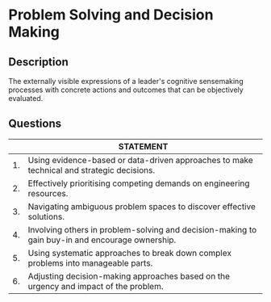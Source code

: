 # Problem Solving and Decision Making

## Description
The externally visible expressions of a leader's cognitive sensemaking processes with concrete actions and outcomes that can be objectively evaluated.

## Questions

| | STATEMENT  	|
| ---	| ---	|
| 1. | Using evidence-based or data-driven approaches to make technical and strategic decisions.	|
| 2. | Effectively prioritising competing demands on engineering resources. |
| 3. | Navigating ambiguous problem spaces to discover effective solutions. |
| 4. | Involving others in problem-solving and decision-making to gain buy-in and encourage ownership. |
| 5. | Using systematic approaches to break down complex problems into manageable parts. |
| 6. | Adjusting decision-making approaches based on the urgency and impact of the problem. |











